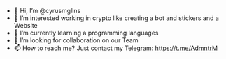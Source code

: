 - 👋 Hi, I’m @cyrusmgllns 
- 👀 I’m interested working in crypto like creating a bot and stickers and a Website
- 🌱 I’m currently learning a programming languages
- 💞️ I’m looking for collaboration on our Team
- 📫 How to reach me? Just contact my Telegram: https://t.me/AdmntrM
